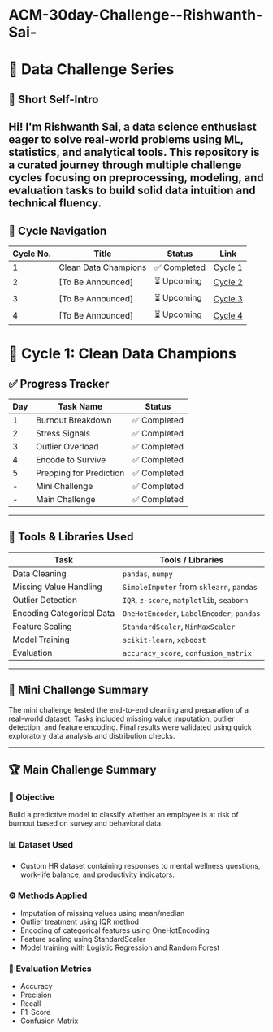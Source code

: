 # ACM-30day-Challenge--Rishwanth-Sai-
# 🧠 Data Challenge Series

## 👤 Short Self-Intro

Hi! I'm Rishwanth Sai, a data science enthusiast eager to solve real-world problems using ML, statistics, and analytical tools. This repository is a curated journey through multiple challenge cycles focusing on preprocessing, modeling, and evaluation tasks to build solid data intuition and technical fluency.
---
## 📘 Cycle Navigation

| Cycle No. | Title                    | Status       | Link                                                |
|-----------|--------------------------|--------------|-----------------------------------------------------|
| 1         | Clean Data Champions     | ✅ Completed | [Cycle 1](https://github.com/Rishwanth1537/ACM-30day-Challenge--Rishwanth-Sai-/tree/main/Cycle_1_Clean_Data_Champions)                |
| 2         | [To Be Announced]        | ⏳ Upcoming  | [Cycle 2](./Cycle_2_[Coming_Soon]/)                |
| 3         | [To Be Announced]        | ⏳ Upcoming  | [Cycle 3](./Cycle_3_[Coming_Soon]/)                |
| 4         | [To Be Announced]        | ⏳ Upcoming  | [Cycle 4](./Cycle_4_[Coming_Soon]/)                |

# 🧹 Cycle 1: Clean Data Champions
## ✅ Progress Tracker

| Day | Task Name               | Status     |
|-----|-------------------------|------------|
| 1   | Burnout Breakdown       | ✅ Completed |
| 2   | Stress Signals          | ✅ Completed |
| 3   | Outlier Overload        | ✅ Completed |
| 4   | Encode to Survive       | ✅ Completed |
| 5   | Prepping for Prediction | ✅ Completed |
| -   | Mini Challenge          | ✅ Completed |
| -   | Main Challenge          | ✅ Completed |

---

## 🧰 Tools & Libraries Used

| Task                     | Tools / Libraries                          |
|--------------------------|--------------------------------------------|
| Data Cleaning            | `pandas`, `numpy`                          |
| Missing Value Handling   | `SimpleImputer` from `sklearn`, `pandas`   |
| Outlier Detection        | `IQR`, `z-score`, `matplotlib`, `seaborn` |
| Encoding Categorical Data| `OneHotEncoder`, `LabelEncoder`, `pandas` |
| Feature Scaling          | `StandardScaler`, `MinMaxScaler`          |
| Model Training           | `scikit-learn`, `xgboost`                  |
| Evaluation               | `accuracy_score`, `confusion_matrix`      |

---

## 🧩 Mini Challenge Summary

The mini challenge tested the end-to-end cleaning and preparation of a real-world dataset. Tasks included missing value imputation, outlier detection, and feature encoding. Final results were validated using quick exploratory data analysis and distribution checks.

---

## 🏆 Main Challenge Summary

### 🎯 Objective

Build a predictive model to classify whether an employee is at risk of burnout based on survey and behavioral data.

### 📊 Dataset Used

- Custom HR dataset containing responses to mental wellness questions, work-life balance, and productivity indicators.

### ⚙️ Methods Applied

- Imputation of missing values using mean/median
- Outlier treatment using IQR method
- Encoding of categorical features using OneHotEncoding
- Feature scaling using StandardScaler
- Model training with Logistic Regression and Random Forest

### 📏 Evaluation Metrics

- Accuracy
- Precision
- Recall
- F1-Score
- Confusion Matrix
